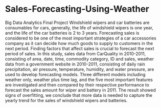 # Sales-Forecasting-Using-Weather
Big Data Analytics Final Project
Windshield wipers and car batteries are consumables for cars, generally, the life of windshield wipers is one year, and the life of the car batteries is 2 to 3 years. Forecasting sales is considered to be one of the most important strategies of a car accessories company as it can decide how much goods to supply to customers in the next period. Finding factors that affect sales is crucial to forecast the next period of sales. In this study, sales data from CarQuality in 2010-2011, consisting of area, date, time, commodity category, ID and sales, weather data from a government website in 2010-2011, consisting of daily rain precipitation, air pressure, temperature, humidity, and water pressure, are used to develop forecasting models. Three different models including weather only, weather plus time lag, and the five most important features are investigated and then compared by their respective performance to forecast the sales amount for wiper and battery in 2011. The result showed signs of overfitting, we conclude that more data is needed to capture the yearly trend for the sales of windshield wipers and batteries.
